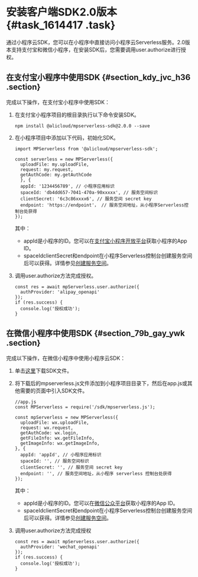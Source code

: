# 安装客户端SDK2.0版本 {#task_1614417 .task}

通过小程序云SDK，您可以在小程序中直接访问小程序云Serverless服务。2.0版本支持支付宝和微信小程序，在安装SDK后，您需要调用user.authorize进行授权。

## 在支付宝小程序中使用SDK {#section_kdy_jvc_h36 .section}

完成以下操作，在支付宝小程序中使用SDK：

1.  在支付宝小程序项目的根目录执行以下命令安装SDK。 

    ``` {#codeblock_ngn_0es_fmj}
    npm install @alicloud/mpserverless-sdk@2.0.0 --save
    ```

2.  在小程序项目中添加以下代码，初始化SDK。 

    ``` {#codeblock_lx1_qi7_gz4}
    import MPServerless from '@alicloud/mpserverless-sdk';
    
    const serverless = new MPServerless({
      uploadFile: my.uploadFile,
      request: my.request, 
      getAuthCode: my.getAuthCode
      }, {
      appId: '1234456789', // 小程序应用标识
      spaceId: 'db4dd657-7041-470a-90xxxxx', // 服务空间标识
      clientSecret: '6c3c86xxxx6', // 服务空间 secret key
      endpoint: 'https://endpoint'， // 服务空间地址，从小程序Serverless控制台处获得
    });
    ```

    其中：

    -   appId是小程序的ID。您可以在[支付宝小程序开放平台](https://openhome.alipay.com/mini/dev/list)获取小程序的App ID。
    -   spaceIdclientSecret和endpoint在小程序Serverless控制台创建服务空间后可以获得。详情参见[创建服务空间](cn.zh-CN/小程序Serverless开发指南/服务空间管理/创建服务空间.md#)。
3.  调用user.authorize方法完成授权。 

    ``` {#codeblock_4v6_kv5_nvq}
    const res = await mpServerless.user.authorize({
      authProvider: 'alipay_openapi'
    });
    if (res.success) {
      console.log('授权成功');
    }
    ```


## 在微信小程序中使用SDK {#section_79b_gay_ywk .section}

完成以下操作，在微信小程序中使用小程序云SDK：

1.  单击[这里](https://mpserverless-sdk.oss-cn-shanghai.aliyuncs.com/2.0.0-alpha.3/mpserverless.js)下载SDK文件。
2.  将下载后的mpserverless.js文件添加到小程序项目目录下，然后在app.js或其他需要的页面中引入SDK文件。 

    ``` {#codeblock_mbw_bpn_p5d}
    //app.js
    const MPServerless = require('/sdk/mpserverless.js');
    
    const mpServerless = new MPServerless({
      uploadFile: wx.uploadFile,
      request: wx.request,
      getAuthCode: wx.login,
      getFileInfo: wx.getFileInfo,
      getImageInfo: wx.getImageInfo,
    }, {
      appId: 'appId', // 小程序应用标识
      spaceId: '', // 服务空间标识
      clientSecret: '', // 服务空间 secret key
      endpoint: '', // 服务空间地址，从小程序 serverless 控制台处获得
    });
    ```

    其中：

    -   appId是小程序的ID。您可以在[微信公众平台](https://mp.weixin.qq.com)获取小程序的App ID。
    -   spaceIdclientSecret和endpoint在小程序Serverless控制台创建服务空间后可以获得。详情参见[创建服务空间](cn.zh-CN/小程序Serverless开发指南/服务空间管理/创建服务空间.md#)。
3.  调用user.authorize方法完成授权 

    ``` {#codeblock_3xr_ve7_sz4}
    const res = await mpServerless.user.authorize({
      authProvider: 'wechat_openapi'
    });
    if (res.success) {
      console.log('授权成功');
    }
    ```


